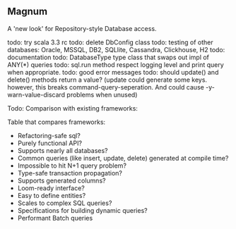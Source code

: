 ## Magnum

A 'new look' for Repository-style Database access.


todo: try scala 3.3 rc
todo: delete DbConfig class
todo: testing of other databases: Oracle, MSSQL, DB2, SQLlite, Cassandra, Clickhouse, H2
todo: documentation
todo: DatabaseType type class that swaps out impl of ANY(*) queries
todo: sql.run method respect logging level and print query when appropriate.
todo: good error messages
todo: should update() and delete() methods return a value? (update could generate some keys.
  however, this breaks command-query-seperation.
  And could cause -y-warn-value-discard problems when unused)

Todo: Comparison with existing frameworks:

Table that compares frameworks:
* Refactoring-safe sql?
* Purely functional API?
* Supports nearly all databases?
* Common queries (like insert, update, delete) generated at compile time?
* Impossible to hit N+1 query problem?
* Type-safe transaction propagation?
* Supports generated columns?
* Loom-ready interface?
* Easy to define entities?
* Scales to complex SQL queries?
* Specifications for building dynamic queries?
* Performant Batch queries
